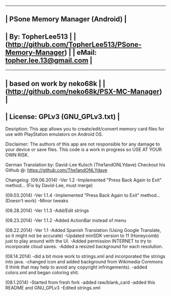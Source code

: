 --------------------------------------------------
|         PSone Memory Manager (Android)         |
------------------------------------------------------------------
|         By: TopherLee513                                       |
|         (http://github.com/TopherLee513/PSone-Memory-Manager)  |
|         eMail: topher.lee.13@gmail.com                         |
------------------------------------------------------------------
---------------------------------------------------------
|         based on work by neko68k                      |
|         (http://github.com/neko68k/PSX-MC-Manager)    |
---------------------------------------------------------
|         License: GPLv3 (GNU_GPLv3.txt)      |
-----------------------------------------------
Desription: This app allows you to create/edit/convert memory card files for use with PlayStation emulators on Android OS.

Disclaimer: The authors of this app are not responsible for any damage to your device or save files. This code is a work in progress so USE AT YOUR OWN RISK.

German Translation by: David-Lee Kulsch (The1andONLYdave)
Checkout his Github @: https://github.com/The1andONLYdave


Changelog:
(09.06.2014)
-Ver 1.2
-Implemented "Press Back Again to Exit" method... (Fix by David-Lee, must merge)

(09.03.2014)
-Ver 1.1.4
-Implemented "Press Back Again to Exit" method... (Doesn't work)
-Minor tweaks

(08.28.2014)
-Ver 1.1.3
-Add/Edit strings

(08.23.2014)
-Ver 1.1.2
-Added ActionBar instead of menu

(08.22.2014)
-Ver 1.1
-Added Spanish Translation (Using Google Translate,  so it might not be accurate)
-Updated minSDK version to 11 (Honeycomb) just to play around with the UI.
-Added permission INTERNET to try to incorporate cloud saves.
-Added a resized background for each resolution.

(08.14.2014)
-did a bit more work to strings.xml and incorporated the strings into java.
-changed icon and added background from Wikimedia Commons (I think that may help to avoid any copyright infringements).
-added colors.xml and began coloring shit.

(08.1.2014)
-Started from fresh fork
-added raw/blank_card
-added this README and GNU_GPLv3
-Edited strings.xml
